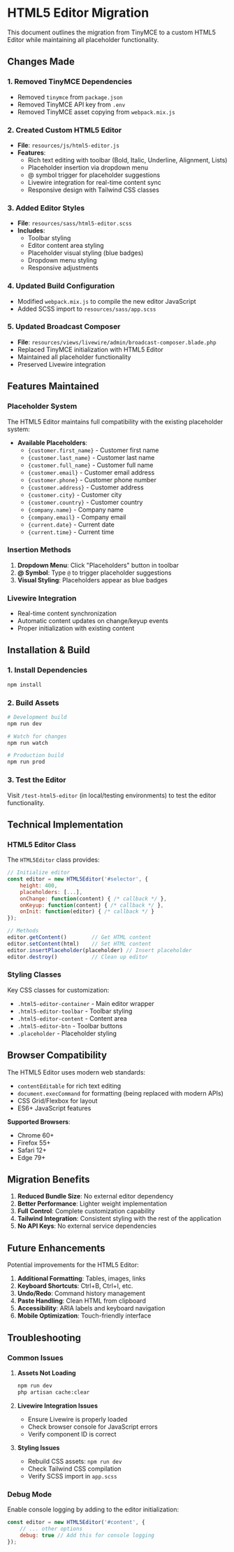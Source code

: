 # HTML5 Editor Migration

This document outlines the migration from TinyMCE to a custom HTML5 Editor while maintaining all placeholder functionality.

## Changes Made

### 1. Removed TinyMCE Dependencies
- Removed `tinymce` from `package.json`
- Removed TinyMCE API key from `.env`
- Removed TinyMCE asset copying from `webpack.mix.js`

### 2. Created Custom HTML5 Editor
- **File**: `resources/js/html5-editor.js`
- **Features**:
  - Rich text editing with toolbar (Bold, Italic, Underline, Alignment, Lists)
  - Placeholder insertion via dropdown menu
  - @ symbol trigger for placeholder suggestions
  - Livewire integration for real-time content sync
  - Responsive design with Tailwind CSS classes

### 3. Added Editor Styles
- **File**: `resources/sass/html5-editor.scss`
- **Includes**:
  - Toolbar styling
  - Editor content area styling
  - Placeholder visual styling (blue badges)
  - Dropdown menu styling
  - Responsive adjustments

### 4. Updated Build Configuration
- Modified `webpack.mix.js` to compile the new editor JavaScript
- Added SCSS import to `resources/sass/app.scss`

### 5. Updated Broadcast Composer
- **File**: `resources/views/livewire/admin/broadcast-composer.blade.php`
- Replaced TinyMCE initialization with HTML5 Editor
- Maintained all placeholder functionality
- Preserved Livewire integration

## Features Maintained

### Placeholder System
The HTML5 Editor maintains full compatibility with the existing placeholder system:

- **Available Placeholders**:
  - `{customer.first_name}` - Customer first name
  - `{customer.last_name}` - Customer last name  
  - `{customer.full_name}` - Customer full name
  - `{customer.email}` - Customer email address
  - `{customer.phone}` - Customer phone number
  - `{customer.address}` - Customer address
  - `{customer.city}` - Customer city
  - `{customer.country}` - Customer country
  - `{company.name}` - Company name
  - `{company.email}` - Company email
  - `{current.date}` - Current date
  - `{current.time}` - Current time

### Insertion Methods
1. **Dropdown Menu**: Click "Placeholders" button in toolbar
2. **@ Symbol**: Type `@` to trigger placeholder suggestions
3. **Visual Styling**: Placeholders appear as blue badges

### Livewire Integration
- Real-time content synchronization
- Automatic content updates on change/keyup events
- Proper initialization with existing content

## Installation & Build

### 1. Install Dependencies
```bash
npm install
```

### 2. Build Assets
```bash
# Development build
npm run dev

# Watch for changes
npm run watch

# Production build
npm run prod
```

### 3. Test the Editor
Visit `/test-html5-editor` (in local/testing environments) to test the editor functionality.

## Technical Implementation

### HTML5 Editor Class
The `HTML5Editor` class provides:

```javascript
// Initialize editor
const editor = new HTML5Editor('#selector', {
    height: 400,
    placeholders: [...],
    onChange: function(content) { /* callback */ },
    onKeyup: function(content) { /* callback */ },
    onInit: function(editor) { /* callback */ }
});

// Methods
editor.getContent()        // Get HTML content
editor.setContent(html)    // Set HTML content
editor.insertPlaceholder(placeholder) // Insert placeholder
editor.destroy()           // Clean up editor
```

### Styling Classes
Key CSS classes for customization:

- `.html5-editor-container` - Main editor wrapper
- `.html5-editor-toolbar` - Toolbar styling
- `.html5-editor-content` - Content area
- `.html5-editor-btn` - Toolbar buttons
- `.placeholder` - Placeholder styling

## Browser Compatibility

The HTML5 Editor uses modern web standards:
- `contentEditable` for rich text editing
- `document.execCommand` for formatting (being replaced with modern APIs)
- CSS Grid/Flexbox for layout
- ES6+ JavaScript features

**Supported Browsers**:
- Chrome 60+
- Firefox 55+
- Safari 12+
- Edge 79+

## Migration Benefits

1. **Reduced Bundle Size**: No external editor dependency
2. **Better Performance**: Lighter weight implementation
3. **Full Control**: Complete customization capability
4. **Tailwind Integration**: Consistent styling with the rest of the application
5. **No API Keys**: No external service dependencies

## Future Enhancements

Potential improvements for the HTML5 Editor:

1. **Additional Formatting**: Tables, images, links
2. **Keyboard Shortcuts**: Ctrl+B, Ctrl+I, etc.
3. **Undo/Redo**: Command history management
4. **Paste Handling**: Clean HTML from clipboard
5. **Accessibility**: ARIA labels and keyboard navigation
6. **Mobile Optimization**: Touch-friendly interface

## Troubleshooting

### Common Issues

1. **Assets Not Loading**
   ```bash
   npm run dev
   php artisan cache:clear
   ```

2. **Livewire Integration Issues**
   - Ensure Livewire is properly loaded
   - Check browser console for JavaScript errors
   - Verify component ID is correct

3. **Styling Issues**
   - Rebuild CSS assets: `npm run dev`
   - Check Tailwind CSS compilation
   - Verify SCSS import in `app.scss`

### Debug Mode
Enable console logging by adding to the editor initialization:
```javascript
const editor = new HTML5Editor('#content', {
    // ... other options
    debug: true // Add this for console logging
});
```